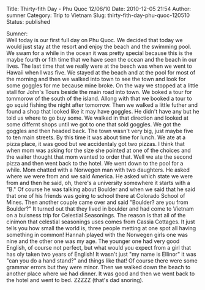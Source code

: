 Title: Thirty-fith Day - Phu Quoc 12/06/10
Date: 2010-12-05 21:54
Author: sumner
Category: Trip to Vietnam
Slug: thirty-fith-day-phu-quoc-120510
Status: published

Sumner:  
Well today is our first full day on Phu Quoc. We decided that today we
would just stay at the resort and enjoy the beach and the swimming pool.
We swam for a while in the ocean it was pretty special because this is
the maybe fourth or fith time that we have seen the ocean and the beach
in our lives. The last time that we really were at the beech was when we
went to Hawaii when I was five. We stayed at the beach and at the pool
for most of the morning and then we walked into town to see the town and
look for some goggles for me because mine broke. On the way we stopped
at a little stall for John's Tours beside the main road into town. We
boked a tour for tommorow of the south of the island. Allong with that
we booked a tour to go squid fishing the night after tomorrow. Then we
walked a little futher and found a shop that looked like it may have
goggles. He didn't have any but he told us where to go buy some. We
walked in that direction and looked at some differnt shops until we got
to one that sold goggles. We got the goggles and then headed back. The
town wasn't very big, just maybe five to ten main streets. By this time
it was about time for lunch. We ate at a pizza place, it was good but we
accidentaly got two pizzas. I think that when mom was asking for the
size she pointed at one of the choices and the waiter thought that mom
wanted to order that. Well we ate the second pizza and then went back to
the hotel. We went down to the pool for a while. Mom chatted with a
Norwegen man with two daughters. He asked where we were from and we said
America. He asked which state we were from and then he said, oh, there's
a university somewhere it starts with a "B." Of course he was talking
about Boulder and when we said that he said that one of his friends was
going to school there at Colorado School of Mines. Then another couple
came over and said "Boulder? are you from Boulder?" It turned out that
they lived in boulder and had come to Vietnam on a buisness trip for
Celestial Seasonings. The reason is that all of the cinimon that
celestial seasonings uses comes from Cassia Cottages. It just tells you
how small the world is, three people metting at one spot all having
something in common! Hannah played with the Norwegen girls one was nine
and the other one was my age. The younger one had very good English, of
course not perfect, but what would you expect from a girl that has oly
taken two years of English! It wasn't just "my name is Ellinor" it was
"can you do a hand stand?" and things like that! Of course there were
some grammar errors but they were minor. Then we walked down the beach
to another place where we had dinner. It was good and then we went back
to the hotel and went to bed. ZZZZZ (that's dad snoring).
